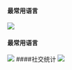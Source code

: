 #### 最常用语言
![](https://github-stats.ubrong.com/api?username=xiaou61&show_icons=true&theme=tokyonight)
#### 最常用语言
![](https://github-stats.ubrong.com/api/top-langs/?username=xiaou61&layout=compact&theme=tokyonight)
####社交统计
![](https://stats.justsong.cn/api/github?username=xiaou61&theme=dark&lang=zh-CN)
